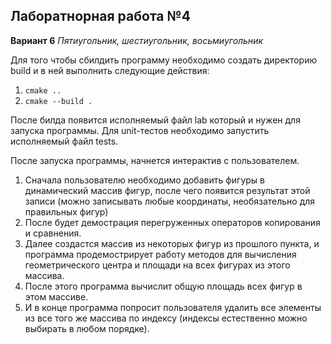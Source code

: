 ## Лаборатнорная работа №4

**Вариант 6**
*Пятиугольник, шестиугольник, восьмиугольник*

Для того чтобы сбилдить программу необходимо создать директорию build и в ней выполнить следующие действия:
1. ```cmake ..```
2. ```cmake --build .```

После билда появится исполняемый файл lab который и нужен для запуска программы. Для unit-тестов необходимо запустить исполняемый файл tests.

После запуска программы, начнется интерактив с пользователем.
1. Сначала пользователю необходимо добавить фигуры в динамический массив фигур, после чего появится результат этой записи (можно записывать любые координаты, необязательно для правильных фигур)
2. После будет демострация перегруженных операторов копирования и сравнения. 
3. Далее создастся массив из некоторых фигур из прошлого пункта, и программа продемострирует работу методов для вычисления геометрического центра и площади на всех фигурах из этого массива.
4. После этого программа вычислит общую площадь всех фигур в этом массиве.
5. И в конце программа попросит пользователя удалить все элементы из все того же массива по индексу (индексы естественно можно выбирать в любом порядке).

